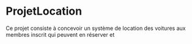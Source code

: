 # ProjetLocation
Ce projet consiste à concevoir un système de location des voitures aux membres inscrit qui peuvent en réserver et 
